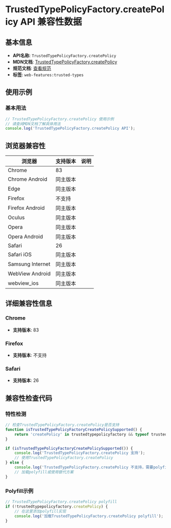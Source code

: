 # TrustedTypePolicyFactory.createPolicy API 兼容性数据

## 基本信息

- **API名称**: `TrustedTypePolicyFactory.createPolicy`
- **MDN文档**: [TrustedTypePolicyFactory.createPolicy](https://developer.mozilla.org/docs/Web/API/TrustedTypePolicyFactory/createPolicy)
- **规范文档**: [查看规范](https://w3c.github.io/trusted-types/dist/spec/#dom-trustedtypepolicyfactory-createpolicy)
- **标签**: `web-features:trusted-types`

## 使用示例

### 基本用法

```javascript
// TrustedTypePolicyFactory.createPolicy 使用示例
// 请查阅MDN文档了解具体用法
console.log('TrustedTypePolicyFactory.createPolicy API');
```

## 浏览器兼容性

| 浏览器 | 支持版本 | 说明 |
|--------|----------|------|
| Chrome | 83 |  |
| Chrome Android | 同主版本 |  |
| Edge | 同主版本 |  |
| Firefox | 不支持 |  |
| Firefox Android | 同主版本 |  |
| Oculus | 同主版本 |  |
| Opera | 同主版本 |  |
| Opera Android | 同主版本 |  |
| Safari | 26 |  |
| Safari iOS | 同主版本 |  |
| Samsung Internet | 同主版本 |  |
| WebView Android | 同主版本 |  |
| webview_ios | 同主版本 |  |

## 详细兼容性信息

### Chrome

- **支持版本**: 83

### Firefox

- **支持版本**: 不支持

### Safari

- **支持版本**: 26

## 兼容性检查代码

### 特性检测

```javascript
// 检查TrustedTypePolicyFactory.createPolicy是否支持
function isTrustedTypePolicyFactoryCreatePolicySupported() {
    return 'createPolicy' in trustedtypepolicyfactory && typeof trustedtypepolicyfactory.createPolicy === 'function';
}

if (isTrustedTypePolicyFactoryCreatePolicySupported()) {
    console.log('TrustedTypePolicyFactory.createPolicy 支持');
    // 使用TrustedTypePolicyFactory.createPolicy
} else {
    console.log('TrustedTypePolicyFactory.createPolicy 不支持，需要polyfill');
    // 加载polyfill或使用替代方案
}
```

### Polyfill示例

```javascript
// TrustedTypePolicyFactory.createPolicy polyfill
if (!trustedtypepolicyfactory.createPolicy) {
    // 在这里添加polyfill实现
    console.log('加载TrustedTypePolicyFactory.createPolicy polyfill');
}
```

